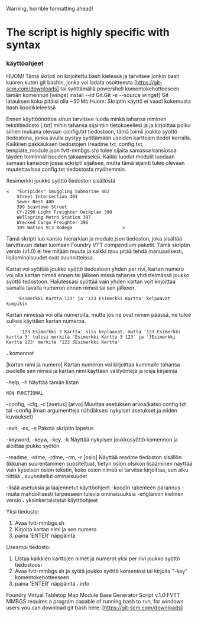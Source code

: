 Warning, horrible formatting ahead!

# The script is highly specific with syntax


###	käyttöohjeet

HUOM! Tämä skripti on kirjoitettu bash kielessä ja tarvitsee jonkin bash kuoren kuten git bashin, jonka voi ladata osoitteesta [https://git-scm.com/downloads] tai syöttämällä powershell komentokehotteeseen tämän komennon [winget install --id Git.Git -e --source winget]	Git latauksen koko pitäisi olla ~50 Mb
	Huom: Skriptin käyttö ei vaadi kokemusta bash koodikieleessä

Ennen käyttöönottoa sinun tarvitsee luoda minkä tahansa niminen tekstitiedosto [.txt] mihin tahansa sijaintiin tietokoeellesi ja ja kirjoittaa polku siihen mukana olevaan config.txt tiedostoon, tämä toimii joukko syöttö tiedostona, jonka avulla pystyy syöttämään useiden karttojen tiedot kerralla. Kaikkien pakkauksen tiedostojen (readme.txt, config.txt, template_module.json fvtt-mmbgs.sh) tulee sijaita samassa kansiossa täyden toiminnallisuuden takaamiseksi. Kaikki luodut modulit luodaan samaan kansioon jossa sckripti sijaitsee, mutta tämä sijainti tulee olevaan muutettavissa config.txt tiedostosta myöhemmin.

#esimerkki joukko syöttö tiedoston sisällöstä

	<	"Euripides" Smuggling Submarine 402
		Street Intersection 401
		Sewer Nest 400
		399 Scavtown Street
		CY-2290 Light Freighter Deckplan 398
		Wellspring Metro Station 397
		Wrecked Cargo Freighter 396
		395 Watson 913 Bodega					>

Tämä skripti luo kansio hierarkian ja module.json tiedoston, joka sisältää tarvittavan datan luomaan Foundry VTT compendium paketit. Tämä skriptin versio (v1.0) ei tee mitään muuta ja kaikki muu pitää tehdä manuaalisesti, lisäominaisuudet ovat suunnitteissa.

Kartat voi syöttää joukko syöttö tiedostoon yhden per rivi, kartan numero voi olla kartan nimeä ennen tai jälkeen  missä tahansa yhdistelmässä joukko syöttö tedostoon.
Halutessasi syöttää vain yhden kartan voit kirjoittaa samalla tavalla numeron ennen nimeä tai sen jälkeen.

		'Esimerkki Kartta 123' ja '123 Esimerkki Kartta' kelpaavat kumpikin

Kartan nimessä voi olla numeroita, mutta jos ne ovat nimen päässä, ne tulee sulkea käyttäen kartan numeroa.

		 '123 Esimerkki 3 Kartta' siis keplaavat, mutta '123 Esimerkki kartta 3' tulisi merkitä 'Esimerkki Kartta 3 123' ja '3Esimerkki Kartta 123' merkitä '123 3Esimerkki Kartta'
˔
	komennot

[kartan nimi ja numero]
		Kartan numeron voi kirjoittaa kummalle tahansa puolelle sen nimeä ja kartan nimi käyttäen välilyöntejä ja iosja kirjaimia

-help, -h
		Näyttää tämän listan

	NON FUNCTIONAL
-config, -cfg, -c [asetus] [arvo]
		Muuttaa asetuksen arvoa(katso config.txt tai -config ilman argumentteja nähdäksesi nykyiset asetukset ja niiden kuvaukset)
	
-exit, -ex, -e
		Pakota skriptin lopetus

-keyword, -keyw, -key, -k
		Näyttää nykyisen joukkosyöttö komennon ja aloittaa joukko syötön

-readme, -rdme, -rdme, -rm, -r [osio]
		Näyttää readme tiedoston sisällön (ikkunan suurentaminen suositeltua), tietyn osion otsikon lisääminen näyttää vain kyseisen osion tekstin, koko osion nimeä ei tarvitse kirjoittaa, sen alku riittää
˔
	suunnitellut ominaisuudet

-lisää asetuksia ja laajennetut käyttöohjeet
-koodin rakenteen parannus
-muita mahdollisesti tarpeeseen tulevia ominaisuuksia
-englannin kielinen versio
˔
	yksinkertaistetut käyttöohjeet

Yksi tiedosto:
1.	Avaa fvtt-mmbgs.sh
2.	Kirjoita kartan nimi ja sen numero
3.	paina 'ENTER' näppäintä

Useampi tiedosto:
1.	Listaa kaikkien karttojen nimet ja numerot yksi per rivi joukko syöttö tiedostoosi
2.	Avaa fvtt-mmbgs.sh ja syötä joukko syöttö komentosi tai kirjoita "-key" komentokehotteeseen
3.	paina 'ENTER' näppäintä
˔
	info

Foundry Virtual Tabletop Map Module Base Generator Script v.1.0
FVTT MMBGS requires a program capable of running bash to run, for windows users you can download git bash here: [https://git-scm.com/downloads]
